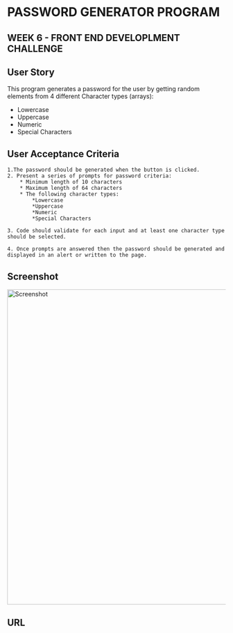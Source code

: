 # PASSWORD GENERATOR PROGRAM

## WEEK 6 - FRONT END DEVELOPLMENT CHALLENGE

## User Story
This program generates a password for the user by getting random elements from 4 different Character types (arrays):
* Lowercase
* Uppercase
* Numeric
* Special Characters

## User Acceptance Criteria
    1.The password should be generated when the button is clicked.
    2. Present a series of prompts for password criteria:
        * Minimum length of 10 characters
        * Maximum length of 64 characters
        * The following character types:
            *Lowercase
            *Uppercase
            *Numeric
            *Special Characters

    3. Code should validate for each input and at least one character type should be selected.

    4. Once prompts are answered then the password should be generated and displayed in an alert or written to the page.


## Screenshot
<img width="725" alt="Screenshot" src="https://user-images.githubusercontent.com/117782725/211689323-97af4113-ab20-4f5d-8b46-77231db09c9d.png">

## URL


